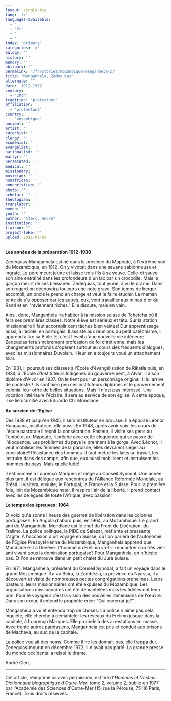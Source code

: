 ```yaml
---
layout: single-bio
lang: 'fr'
languages-available:
  - ' '
  - 'fr'
  - ' '
  - ' '
index: 'primary'
categories: 'm'
eulogy: ''
history: ''
memory: ''
obituary: ''
permalink: '/fr/stories/mozambique/manganhela-z/'
title: "Manganhela, Zedequias"
alternate: ""
date: '1912-1972'
century:
  - '20th'
tradition: 'protestant'
affiliation:
  - 'protestant'
country:
  - 'mozambique'
ancient: ''
artist: ''
catechist: ''
clergy: ''
ecumenist: ''
evangelist: ''
nationalist: ''
martyr: ''
persecuted: ''
medical: ''
missionary: ''
musician: ''
nonafrican: ''
nonchristian: ''
photo: ''
scholar: ''
theologian: ''
translator: ''
women: ''
youth: ''
author: "Clerc, André"
institution: ""
liaison: ""
project-luke: ''
upload: 2011-01-01
---
```




**Les années de la préparation 1912-1938**

Zedequias Manganhela est né dans la province du Mapoute, à l'extrême sud du Mozambique, en 1912. On y vivotait dans une savane sablonneuse et ingrate. Le père meurt jeune et laisse trois fils à sa veuve. Celle-ci sauve son aîné entraîné dans les profondeurs d'un lac par un crocodile. Mais le garçon meurt de ses blessures. Zedequias, tout jeune, a vu le drame. Dans son regard on découvrira toujours une note grave. Son temps de berger accompli, un oncle le prend en charge et veut le faire étudier. La maman tente de s'y opposer car les autres, eux, vont travailler aux mines d'or du Rand et en "reviennent riches." Elle discute, mais en vain.

Ainsi, donc, Manganhela ira habiter à la mission suisse de Tchetcha où il fera ses premières classes. Notre élève est sérieux et têtu. Sur la station missionnaire il faut accomplir cent tâches bien vaines! Dur apprentissage aussi, à l'école, en portugais. Il assiste aux réunions du petit catéchisme, il apprend à lire sa Bible. Et c'est l'éveil d'une nouvelle vie intérieure. Zedequias fera sincèrement profession de foi chrétienne, mais les changements profonds s'opèrent surtout au cours des fréquents dialogues, avec les missionnaires Duvoisin. Il leur en a toujours voué un attachement filial.

En 1931, il poursuit ses classes à l'École d'évangélisation de Rikatla puis, en 1934, à l'Ecole d'Instituteurs Indigènes du gouvernement, à Alvôr. Il a son diplôme d'Alvôr en 1937. On le tient pour un personnage original: Il lui arrive de contester! Ils sont bien peu ces instituteurs diplômés et le gouvernement colonial leur offre de belles situations. Mais il n'est pas intéressé. Une vocation intérieure l'éclaire, il sera au service de son église. A cette époque, il se lie d'amitié avec Eduardo Ch. Mondlane.

**Au service de l'Eglise**

Dès 1938 et jusqu'en 1945, il sera instituteur en brousse. Il a épousé Léonor Hunguana, institutrice, elle aussi. En 1948, après avoir suivi les cours de l'école pastorale il reçoit la consécration. Pasteur, il visite ses gens au Tembé et au Mapoute, il prêche avec cette éloquence qui se passe de l'éloquence. Les problèmes du pays le prennent à la gorge. Avec Léonor, il veut mobiliser les femmes de la paroisse, elles devraient siéger au consistoire! Résistance des hommes. Il faut mettre les laïcs au travail, les instruire dans des camps, afin que, eux aussi mobilisent et instruisent les hommes du pays. Mais quelle lutte!

Il est nommé à Lourenço Marques et siège au Conseil Synodal. Une année plus tard, il est délégué aux rencontres de l'Alliance Réformée Mondiale, au Brésil. Il visitera, ensuite, le Portugal, la France et la Suisse. Pour la première fois, loin du Mozambique natal, il respire l'air de la liberté. Il prend contact avec les délégués de toute l'Afrique, avec passion!

**Le temps des épreuves: 1964**

Et voici qu'a sonné l'heure des guerres de libération dans les colonies portugaises. En Angola d'abord puis, en 1964, au Mozambique. Le grand ami de Manganhela, Mondlane est le chef du Front de Libération, du Frelimo. La police politique, la PIDE de Salazar, méfiante et pressante, s'agite. A l'occasion d'un voyage en Suisse, où l'on parlera de l'autonomie de l'Eglise Presbytérienne du Mozambique, Manganhela apprend que Mondlane est à Genève. L'homme du Frelimo va-t-il rencontrer son très vieil ami vivant sous la domination portugaise? Pour Manganhela, on n'hésite pas. Et l'on se retrouve dans un petit chalet du Jura suisse.

En 1971, Manganhela, président du Conseil Synodal, a fait un voyage dans le grand Mozambique. Il a vu Beira, la Zambèzia, la province du Nyassa, il a découvert et visité de nombreuses petites congrégations orphelines. Leurs pasteurs, leurs missionnaires ont été expulsés du Mozambique. Les organisations missionnaires ont été démantelées mais les fidèles ont tenu bon. Pour le voyageur c'est la vision des nouvelles dimensions de l'œuvre. Dans son cœur, il entend le prophète crier: "Qui enverrai-je?"

Manganhela a vu et entendu trop de choses. La police n'aime pas cela. Inquiète, elle cherche à démanteler les réseaux du Frelimo jusque dans la capitale, à Lourenço Marques. Elle procède à des arrestations en masse. Avec trente autres paroissiens, Manganhela est pris et conduit aux prisons de Machava, au sud de la capitale.

La police voulait des noms. Comme il ne les donnait pas, elle frappa dur. Zedequias mourut en décembre 1972, il n'avait pas parlé. La grande presse du monde occidental a relaté le drame.

André Clerc

---

Cet article, réimprîmé ici avec permission, est tiré d'*Hommes et Destins: Dictionnaire biographique d'Outre-Mer*, tome 2, volume 2, publié en 1977 par l'Académie des Sciences d'Outre-Mer (15, rue la Pérouse, 75116 Paris, France). Tous droits réservés.